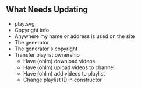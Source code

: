 ## What Needs Updating

* play.svg
* Copyright info
* Anywhere my name or address is used on the site
* The generator
* The generator's copyright
* Transfer playlist ownership
  * Have (ohlm) download videos
  * Have (ohlm) upload videos to channel
  * Have (ohlm) add videos to playlist
  * Change playlist ID in constructor
